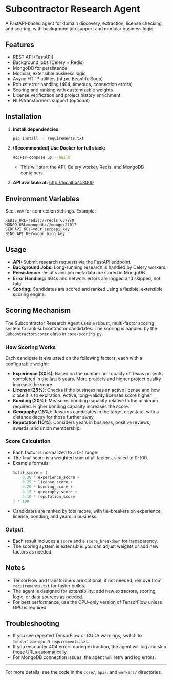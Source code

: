 # Subcontractor Research Agent

A FastAPI-based agent for domain discovery, extraction, license checking, and scoring, with background job support and modular business logic.

## Features
- REST API (FastAPI)
- Background jobs (Celery + Redis)
- MongoDB for persistence
- Modular, extensible business logic
- Async HTTP utilities (httpx, BeautifulSoup)
- Robust error handling (404, timeouts, connection errors)
- Scoring and ranking with customizable weights
- License verification and project history enrichment
- NLP/transformers support (optional)

## Installation

1. **Install dependencies:**
   ```sh
   pip install -r requirements.txt
   ```

2. **(Recommended) Use Docker for full stack:**
   ```sh
   docker-compose up --build
   ```

   - This will start the API, Celery worker, Redis, and MongoDB containers.

3. **API available at:** [http://localhost:8000](http://localhost:8000)

## Environment Variables

See `.env` for connection settings. Example:
```
REDIS_URL=redis://redis:6379/0
MONGO_URL=mongodb://mongo:27017
SERPAPI_KEY=your_serpapi_key
BING_API_KEY=your_bing_key
```

## Usage

- **API:** Submit research requests via the FastAPI endpoint.
- **Background Jobs:** Long-running research is handled by Celery workers.
- **Persistence:** Results and job metadata are stored in MongoDB.
- **Error Handling:** 404s and network errors are logged and skipped, not fatal.
- **Scoring:** Candidates are scored and ranked using a flexible, extensible scoring engine.

## Scoring Mechanism

The Subcontractor Research Agent uses a robust, multi-factor scoring system to rank subcontractor candidates. The scoring is handled by the `SubcontractorScorer` class in `core/scoring.py`.

### How Scoring Works

Each candidate is evaluated on the following factors, each with a configurable weight:

- **Experience (30%)**: Based on the number and quality of Texas projects completed in the last 5 years. More projects and higher project quality increase the score.
- **License (25%)**: Checks if the business has an active license and how close it is to expiration. Active, long-validity licenses score higher.
- **Bonding (20%)**: Measures bonding capacity relative to the minimum required. Higher bonding capacity increases the score.
- **Geography (15%)**: Rewards candidates in the target city/state, with a distance decay for those further away.
- **Reputation (10%)**: Considers years in business, positive reviews, awards, and union membership.

### Score Calculation

- Each factor is normalized to a 0-1 range.
- The final score is a weighted sum of all factors, scaled to 0-100.
- Example formula:
  ```python
  total_score = (
      0.30 * experience_score +
      0.25 * license_score +
      0.20 * bonding_score +
      0.15 * geography_score +
      0.10 * reputation_score
  ) * 100
  ```
- Candidates are ranked by total score, with tie-breakers on experience, license, bonding, and years in business.

### Output
- Each result includes a `score` and a `score_breakdown` for transparency.
- The scoring system is extensible: you can adjust weights or add new factors as needed.

## Notes
- TensorFlow and transformers are optional; if not needed, remove from `requirements.txt` for faster builds.
- The agent is designed for extensibility: add new extractors, scoring logic, or data sources as needed.
- For best performance, use the CPU-only version of TensorFlow unless GPU is required.

## Troubleshooting
- If you see repeated TensorFlow or CUDA warnings, switch to `tensorflow-cpu` in `requirements.txt`.
- If you encounter 404 errors during extraction, the agent will log and skip those URLs automatically.
- For MongoDB connection issues, the agent will retry and log errors.

---

For more details, see the code in the `core/`, `api/`, and `workers/` directories.
